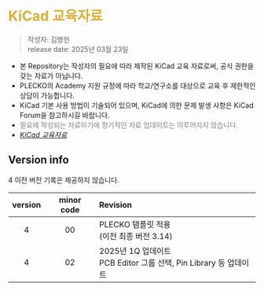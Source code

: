 # <font color="#DCB033">KiCad 교육자료</font>

> 작성자: 김병헌   
> release date: 2025년 03월 23일    

- 본 Repository는 작성자의 필요에 따라 제작된 KiCad 교육 자료로써, 공식 권한을 갖는 자료가 아닙니다.
- PLECKO의 Academy 지원 규정에 따라 학교/연구소를 대상으로 교육 후 제한적인 상담이 가능합니다.
- KiCad 기본 사용 방법이 기술되어 있으며, KiCad에 의한 문제 발생 사항은 KiCad Forum을 참고하시길 바랍니다.
- <font color='gray'>필요에 작성되는 자료이기에 정기적인 자료 업데이트는 이루어지지 않습니다.</font>   
- [<i>KiCad 교육자료</i>](/PT_01B_How%20to%20use%20KiCad%20v7_v4.00.pdf)

## Version info   
4 이전 버전 기록은 제공하지 않습니다.

| version | minor code | Revision |  
:---:|:---:|:---
4 | 00 | PLECKO 탬플릿 적용 <br> (이전 최종 버전 3.14)
4 | 02 | 2025년 1Q 업데이트 <br> PCB Editor 그룹 선택, Pin Library 등 업데이트

